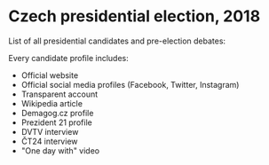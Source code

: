 # Czech presidential election, 2018

List of all presidential candidates and pre-election debates:

Every candidate profile includes:
 - Official website
 - Official social media profiles (Facebook, Twitter, Instagram)
 - Transparent account
 - Wikipedia article
 - Demagog.cz profile
 - Prezident 21 profile
 - DVTV interview
 - ČT24 interview
 - "One day with" video
